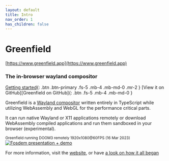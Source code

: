 ```yaml
---
layout: default
title: Intro
nav_order: 1
has_children: false
---
```


# Greenfield
[https://www.greenfield.app](https://www.greenfield.app)

### The in-browser wayland compositor



[Getting started](pages/getting_started/){: .btn .btn-primary .fs-5 .mb-4 .mb-md-0 .mr-2 }
[View it on GitHub][Greenfield on GitHub]{: .btn .fs-5 .mb-4 .mb-md-0 }

Greenfield is a [Wayland compositor](https://en.wikipedia.org/wiki/Wayland_%28display_server_protocol%29) written entirely in TypeScript while utilizing WebAssembly and WebGL for the performance critical parts. 

It can run native Wayland or X11 applications remotely or download WebAssembly compiled applications and run them sandboxed in your browser (experimental).

<sub>Greenfield running DOOM3 remotely 1920x1080@60FPS (16 Mar 2023)</sub>
[![Fosdem presentation + demo](https://img.youtube.com/vi/pTn_hjOwK-Y/0.jpg)](https://www.youtube.com/watch?v=pTn_hjOwK-Y)


For more information, visit the [website](https://greenfield.app), or have [a look on how it all began](https://wayouttheresoftware.blogspot.com/2023/07/some-history-about-greenfield.html)
